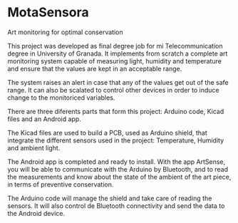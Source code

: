# MotaSensora
Art monitoring for optimal conservation

This project was developed as final degree job for mi Telecommunication degree in University of Granada. It implements from scratch a complete art monitoring system capable of measuring light, humidity and temperature and ensure that the values are kept in an acceptable range.

The system raises an alert in case that any of the values get out of the safe range. It can also be scalated to control other devices in order to induce change to the monitoriced variables.

There are three diferents parts that form this project: Arduino code, Kicad files and an Android app.

The Kicad files are used to build a PCB, used as Arduino shield, that integrate the different sensors used in the project: 
Temperature, Humidity and ambient light.  

The Android app is completed and ready to install. With the app ArtSense, you will be able to communicate with the Arduino by 
Bluetooth, and to read the measurements and know about the state of the ambient of the art piece, in terms of preventive conservation.

The Arduino code will manage the shield and take care of reading the sensors. It will also control de Bluetooth connectivity and send
the data to the Android device.
